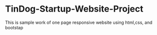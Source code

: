 # TinDog-Startup-Website-Project
This is sample work of one page responsive website using html,css, and bootstap
